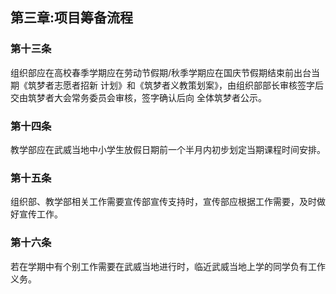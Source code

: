## 第三章:项目筹备流程
### 第十三条
组织部应在高校春季学期应在劳动节假期/秋季学期应在国庆节假期结束前出台当期《筑梦者志愿者招新 计划》和《筑梦者义教策划案》，由组织部部长审核签字后交由筑梦者大会常务委员会审核，签字确认后向 全体筑梦者公示。 
### 第十四条
教学部应在武威当地中小学生放假日期前一个半月内初步划定当期课程时间安排。 
### 第十五条
组织部、教学部相关工作需要宣传部宣传支持时，宣传部应根据工作需要，及时做好宣传工作。 
### 第十六条
若在学期中有个别工作需要在武威当地进行时，临近武威当地上学的同学负有工作义务。